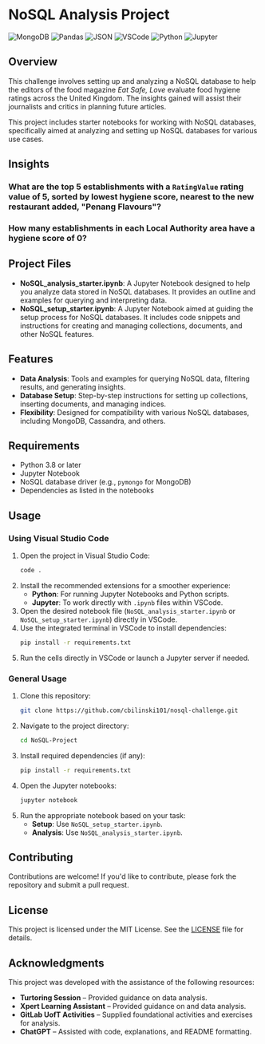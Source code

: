 # NoSQL Analysis Project

![MongoDB](https://img.shields.io/badge/Powered_by-MongoClient-green?style=flat&logo=mongodb)
![Pandas](https://img.shields.io/badge/Powered_by-pandas-blue?style=flat&logo=pandas)
![JSON](https://img.shields.io/badge/Powered_by-JSON-lightgrey?style=flat&logo=json)
![VSCode](https://img.shields.io/badge/Developed_with-VSCode-blue?style=flat&logo=visualstudiocode)
![Python](https://img.shields.io/badge/Python-3.8%2B-blue?style=flat&logo=python)
![Jupyter](https://img.shields.io/badge/Powered_by-Jupyter-orange?style=flat&logo=jupyter)

## Overview
This challenge involves setting up and analyzing a NoSQL database to help the editors of the food magazine *Eat Safe, Love* evaluate food hygiene ratings across the United Kingdom. The insights gained will assist their journalists and critics in planning future articles.

This project includes starter notebooks for working with NoSQL databases, specifically aimed at analyzing and setting up NoSQL databases for various use cases.

## Insights

### What are the top 5 establishments with a `RatingValue` rating value of 5, sorted by lowest hygiene score, nearest to the new restaurant added, "Penang Flavours"?

### How many establishments in each Local Authority area have a hygiene score of 0?


## Project Files

- **NoSQL_analysis_starter.ipynb**: A Jupyter Notebook designed to help you analyze data stored in NoSQL databases. It provides an outline and examples for querying and interpreting data.
- **NoSQL_setup_starter.ipynb**: A Jupyter Notebook aimed at guiding the setup process for NoSQL databases. It includes code snippets and instructions for creating and managing collections, documents, and other NoSQL features.

## Features

- **Data Analysis**: Tools and examples for querying NoSQL data, filtering results, and generating insights.
- **Database Setup**: Step-by-step instructions for setting up collections, inserting documents, and managing indices.
- **Flexibility**: Designed for compatibility with various NoSQL databases, including MongoDB, Cassandra, and others.

## Requirements

- Python 3.8 or later
- Jupyter Notebook
- NoSQL database driver (e.g., `pymongo` for MongoDB)
- Dependencies as listed in the notebooks

## Usage

### Using Visual Studio Code

1. Open the project in Visual Studio Code:
    ```bash
    code .
    ```
2. Install the recommended extensions for a smoother experience:
    - **Python**: For running Jupyter Notebooks and Python scripts.
    - **Jupyter**: To work directly with `.ipynb` files within VSCode.
3. Open the desired notebook file (`NoSQL_analysis_starter.ipynb` or `NoSQL_setup_starter.ipynb`) directly in VSCode.
4. Use the integrated terminal in VSCode to install dependencies:
    ```bash
    pip install -r requirements.txt
    ```
5. Run the cells directly in VSCode or launch a Jupyter server if needed.

### General Usage

1. Clone this repository:
    ```bash
    git clone https://github.com/cbilinski101/nosql-challenge.git
    ```
2. Navigate to the project directory:
    ```bash
    cd NoSQL-Project
    ```
3. Install required dependencies (if any):
    ```bash
    pip install -r requirements.txt
    ```
4. Open the Jupyter notebooks:
    ```bash
    jupyter notebook
    ```
5. Run the appropriate notebook based on your task:
    - **Setup**: Use `NoSQL_setup_starter.ipynb`.
    - **Analysis**: Use `NoSQL_analysis_starter.ipynb`.

## Contributing

Contributions are welcome! If you'd like to contribute, please fork the repository and submit a pull request.

## License

This project is licensed under the MIT License. See the [LICENSE](LICENSE) file for details.

## Acknowledgments

This project was developed with the assistance of the following resources:

- **Turtoring Session** – Provided guidance on data analysis.
- **Xpert Learning Assistant** – Provided guidance on and data analysis.
- **GitLab UofT Activities** – Supplied foundational activities and exercises for analysis.
- **ChatGPT** – Assisted with code, explanations, and README formatting. 